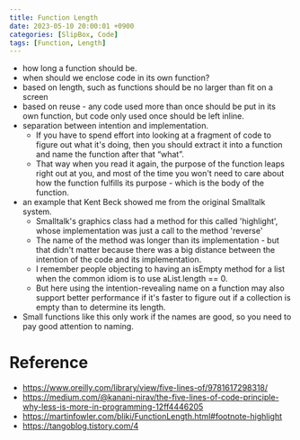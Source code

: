 ```yaml
---
title: Function Length
date: 2023-05-10 20:00:01 +0900
categories: [SlipBox, Code]
tags: [Function, Length]
---
```


- how long a function should be.
- when should we enclose code in its own function?
- based on length, such as functions should be no larger than fit on a screen
- based on reuse - any code used more than once should be put in its own function, but code only used once should be left inline.
- separation between intention and implementation.
    - If you have to spend effort into looking at a fragment of code to figure out what it's doing, then you should extract it into a function and name the function after that “what”.
    - That way when you read it again, the purpose of the function leaps right out at you, and most of the time you won't need to care about how the function fulfills its purpose - which is the body of the function.
- an example that Kent Beck showed me from the original Smalltalk system.
    - Smalltalk's graphics class had a method for this called 'highlight', whose implementation was just a call to the method 'reverse'
    - The name of the method was longer than its implementation - but that didn't matter because there was a big distance between the intention of the code and its implementation.
    - I remember people objecting to having an isEmpty method for a list when the common idiom is to use aList.length == 0. 
    - But here using the intention-revealing name on a function may also support better performance if it's faster to figure out if a collection is empty than to determine its length.
- Small functions like this only work if the names are good, so you need to pay good attention to naming.

# Reference
- https://www.oreilly.com/library/view/five-lines-of/9781617298318/
- https://medium.com/@kanani-nirav/the-five-lines-of-code-principle-why-less-is-more-in-programming-12ff4446205
- https://martinfowler.com/bliki/FunctionLength.html#footnote-highlight
- https://tangoblog.tistory.com/4